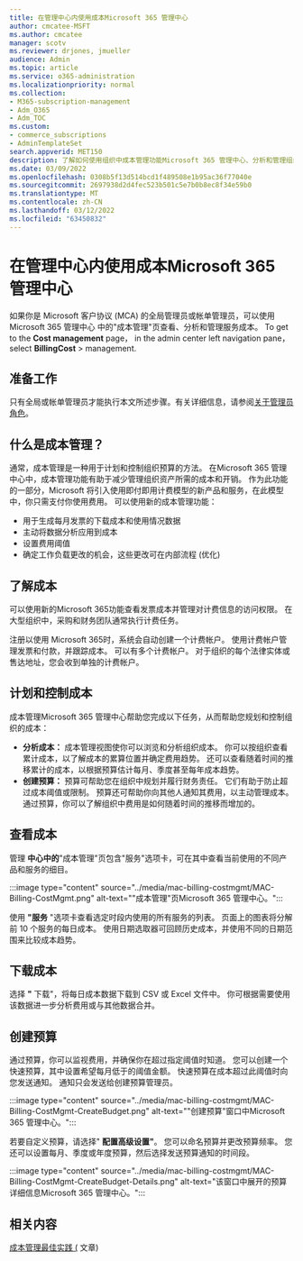 ```yaml
---
title: 在管理中心内使用成本Microsoft 365 管理中心
author: cmcatee-MSFT
ms.author: cmcatee
manager: scotv
ms.reviewer: drjones, jmueller
audience: Admin
ms.topic: article
ms.service: o365-administration
ms.localizationpriority: normal
ms.collection:
- M365-subscription-management
- Adm_O365
- Adm_TOC
ms.custom:
- commerce_subscriptions
- AdminTemplateSet
search.appverid: MET150
description: 了解如何使用组织中成本管理功能Microsoft 365 管理中心、分析和管理组织的成本。
ms.date: 03/09/2022
ms.openlocfilehash: 0308b5f13d514bcd1f489508e1b95ac36f77040e
ms.sourcegitcommit: 2697938d2d4fec523b501c5e7b0b8ec8f34e59b0
ms.translationtype: MT
ms.contentlocale: zh-CN
ms.lasthandoff: 03/12/2022
ms.locfileid: "63450832"
---
```

# <a name="use-cost-management-in-the-microsoft-365-admin-center"></a>在管理中心内使用成本Microsoft 365 管理中心

如果你是 Microsoft 客户协议 (MCA) 的全局管理员或帐单管理员，可以使用 Microsoft 365 管理中心 中的"成本管理"页查看、分析和管理服务成本。 To get to the **Cost management** page， in the admin center left navigation pane， select **BillingCost** >  management.

## <a name="before-you-begin"></a>准备工作

只有全局或帐单管理员才能执行本文所述步骤。有关详细信息，请参阅[关于管理员角色](../admin/add-users/about-admin-roles.md)。

## <a name="what-is-cost-management"></a>什么是成本管理？

通常，成本管理是一种用于计划和控制组织预算的方法。 在Microsoft 365 管理中心中，成本管理功能有助于减少管理组织资产所需的成本和开销。 作为此功能的一部分，Microsoft 将引入使用即付即用计费模型的新产品和服务，在此模型中，你只需支付你使用费用。 可以使用新的成本管理功能：

- 用于生成每月发票的下载成本和使用情况数据
- 主动将数据分析应用到成本
- 设置费用阈值
- 确定工作负载更改的机会，这些更改可在内部流程 (优化) 

## <a name="understand-your-costs"></a>了解成本

可以使用新的Microsoft 365功能查看发票成本并管理对计费信息的访问权限。 在大型组织中，采购和财务团队通常执行计费任务。

注册以使用 Microsoft 365时，系统会自动创建一个计费帐户。 使用计费帐户管理发票和付款，并跟踪成本。 可以有多个计费帐户。 对于组织的每个法律实体或售达地址，您会收到单独的计费帐户。

## <a name="plan-and-control-costs"></a>计划和控制成本

成本管理Microsoft 365 管理中心帮助您完成以下任务，从而帮助您规划和控制组织的成本：

- **分析成本：** 成本管理视图使你可以浏览和分析组织成本。 你可以按组织查看累计成本，以了解成本的累算位置并确定费用趋势。 还可以查看随着时间的推移累计的成本，以根据预算估计每月、季度甚至每年成本趋势。
- **创建预算：** 预算可帮助您在组织中规划并履行财务责任。 它们有助于防止超过成本阈值或限制。 预算还可帮助你向其他人通知其费用，以主动管理成本。 通过预算，你可以了解组织中费用是如何随着时间的推移而增加的。

## <a name="view-costs"></a>查看成本

管理 **中心中的**"成本管理"页包含"服务"选项卡，可在其中查看当前使用的不同产品和服务的细目。

:::image type="content" source="../media/mac-billing-costmgmt/MAC-Billing-CostMgmt.png" alt-text="&quot;成本管理&quot;页Microsoft 365 管理中心。":::

使用 **"服务** "选项卡查看选定时段内使用的所有服务的列表。 页面上的图表将分解前 10 个服务的每日成本。 使用日期选取器可回顾历史成本，并使用不同的日期范围来比较成本趋势。

## <a name="download-costs"></a>下载成本

选择 **"** 下载"，将每日成本数据下载到 CSV 或 Excel 文件中。 你可根据需要使用该数据进一步分析费用或与其他数据合并。

## <a name="create-budgets"></a>创建预算

通过预算，你可以监视费用，并确保你在超过指定阈值时知道。 您可以创建一个快速预算，其中设置希望每月低于的阈值金额。 快速预算在成本超过此阈值时向您发送通知。 通知只会发送给创建预算管理员。

:::image type="content" source="../media/mac-billing-costmgmt/MAC-Billing-CostMgmt-CreateBudget.png" alt-text="&quot;创建预算&quot;窗口中Microsoft 365 管理中心。":::

若要自定义预算，请选择" **配置高级设置"**。 您可以命名预算并更改预算频率。 您还可以设置每月、季度或年度预算，然后选择发送预算通知的时间段。

:::image type="content" source="../media/mac-billing-costmgmt/MAC-Billing-CostMgmt-CreateBudget-Details.png" alt-text="该窗口中展开的预算详细信息Microsoft 365 管理中心。":::

## <a name="related-content"></a>相关内容

[成本管理最佳实践 (](/azure/cost-management-billing/costs/cost-mgt-best-practices) 文章) 
